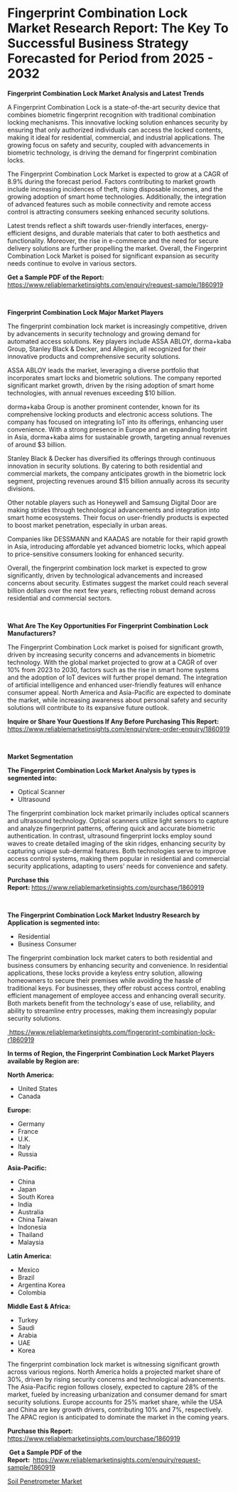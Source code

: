 <p><h1>Fingerprint Combination Lock Market Research Report: The Key To Successful Business Strategy Forecasted for Period from 2025 - 2032</h1></p><p><strong>Fingerprint Combination Lock Market Analysis and Latest Trends</strong></p>
<p><p>A Fingerprint Combination Lock is a state-of-the-art security device that combines biometric fingerprint recognition with traditional combination locking mechanisms. This innovative locking solution enhances security by ensuring that only authorized individuals can access the locked contents, making it ideal for residential, commercial, and industrial applications. The growing focus on safety and security, coupled with advancements in biometric technology, is driving the demand for fingerprint combination locks.</p><p>The Fingerprint Combination Lock Market is expected to grow at a CAGR of 8.9% during the forecast period. Factors contributing to market growth include increasing incidences of theft, rising disposable incomes, and the growing adoption of smart home technologies. Additionally, the integration of advanced features such as mobile connectivity and remote access control is attracting consumers seeking enhanced security solutions. </p><p>Latest trends reflect a shift towards user-friendly interfaces, energy-efficient designs, and durable materials that cater to both aesthetics and functionality. Moreover, the rise in e-commerce and the need for secure delivery solutions are further propelling the market. Overall, the Fingerprint Combination Lock Market is poised for significant expansion as security needs continue to evolve in various sectors.</p></p>
<p><strong>Get a Sample PDF of the Report:&nbsp;</strong> <a href="https://www.reliablemarketinsights.com/enquiry/request-sample/1860919?utm_campaign=2199&utm_medium=2&utm_source=Github&utm_content=ia&utm_term=06042025&utm_id=fingerprint-combination-lock">https://www.reliablemarketinsights.com/enquiry/request-sample/1860919</a></p>
<p>&nbsp;</p>
<p><strong>Fingerprint Combination Lock Major Market Players</strong></p>
<p><p>The fingerprint combination lock market is increasingly competitive, driven by advancements in security technology and growing demand for automated access solutions. Key players include ASSA ABLOY, dorma+kaba Group, Stanley Black & Decker, and Allegion, all recognized for their innovative products and comprehensive security solutions.</p><p>ASSA ABLOY leads the market, leveraging a diverse portfolio that incorporates smart locks and biometric solutions. The company reported significant market growth, driven by the rising adoption of smart home technologies, with annual revenues exceeding $10 billion.</p><p>dorma+kaba Group is another prominent contender, known for its comprehensive locking products and electronic access solutions. The company has focused on integrating IoT into its offerings, enhancing user convenience. With a strong presence in Europe and an expanding footprint in Asia, dorma+kaba aims for sustainable growth, targeting annual revenues of around $3 billion.</p><p>Stanley Black & Decker has diversified its offerings through continuous innovation in security solutions. By catering to both residential and commercial markets, the company anticipates growth in the biometric lock segment, projecting revenues around $15 billion annually across its security divisions.</p><p>Other notable players such as Honeywell and Samsung Digital Door are making strides through technological advancements and integration into smart home ecosystems. Their focus on user-friendly products is expected to boost market penetration, especially in urban areas.</p><p>Companies like DESSMANN and KAADAS are notable for their rapid growth in Asia, introducing affordable yet advanced biometric locks, which appeal to price-sensitive consumers looking for enhanced security.</p><p>Overall, the fingerprint combination lock market is expected to grow significantly, driven by technological advancements and increased concerns about security. Estimates suggest the market could reach several billion dollars over the next few years, reflecting robust demand across residential and commercial sectors.</p></p>
<p>&nbsp;</p>
<p><strong>What Are The Key Opportunities For Fingerprint Combination Lock Manufacturers?</strong></p>
<p><p>The Fingerprint Combination Lock market is poised for significant growth, driven by increasing security concerns and advancements in biometric technology. With the global market projected to grow at a CAGR of over 10% from 2023 to 2030, factors such as the rise in smart home systems and the adoption of IoT devices will further propel demand. The integration of artificial intelligence and enhanced user-friendly features will enhance consumer appeal. North America and Asia-Pacific are expected to dominate the market, while increasing awareness about personal safety and security solutions will contribute to its expansive future outlook.</p></p>
<p><strong>Inquire or Share Your Questions If Any Before Purchasing This Report:</strong> <a href="https://www.reliablemarketinsights.com/enquiry/pre-order-enquiry/1860919?utm_campaign=2199&utm_medium=2&utm_source=Github&utm_content=ia&utm_term=06042025&utm_id=fingerprint-combination-lock">https://www.reliablemarketinsights.com/enquiry/pre-order-enquiry/1860919</a></p>
<p>&nbsp;</p>
<p><strong>Market Segmentation</strong></p>
<p><strong>The Fingerprint Combination Lock Market Analysis by types is segmented into:</strong></p>
<p><ul><li>Optical Scanner</li><li>Ultrasound</li></ul></p>
<p><p>The fingerprint combination lock market primarily includes optical scanners and ultrasound technology. Optical scanners utilize light sensors to capture and analyze fingerprint patterns, offering quick and accurate biometric authentication. In contrast, ultrasound fingerprint locks employ sound waves to create detailed imaging of the skin ridges, enhancing security by capturing unique sub-dermal features. Both technologies serve to improve access control systems, making them popular in residential and commercial security applications, adapting to users' needs for convenience and safety.</p></p>
<p><strong>Purchase this Report:&nbsp;</strong><a href="https://www.reliablemarketinsights.com/purchase/1860919?utm_campaign=2199&utm_medium=2&utm_source=Github&utm_content=ia&utm_term=06042025&utm_id=fingerprint-combination-lock">https://www.reliablemarketinsights.com/purchase/1860919</a></p>
<p>&nbsp;</p>
<p><strong>The Fingerprint Combination Lock Market Industry Research by Application is segmented into:</strong></p>
<p><ul><li>Residential</li><li>Business Consumer</li></ul></p>
<p><p>The fingerprint combination lock market caters to both residential and business consumers by enhancing security and convenience. In residential applications, these locks provide a keyless entry solution, allowing homeowners to secure their premises while avoiding the hassle of traditional keys. For businesses, they offer robust access control, enabling efficient management of employee access and enhancing overall security. Both markets benefit from the technology's ease of use, reliability, and ability to streamline entry processes, making them increasingly popular security solutions.</p></p>
<p><a href="https://www.reliablemarketinsights.com/fingerprint-combination-lock-r1860919?utm_campaign=2199&utm_medium=2&utm_source=Github&utm_content=ia&utm_term=06042025&utm_id=fingerprint-combination-lock">&nbsp;https://www.reliablemarketinsights.com/fingerprint-combination-lock-r1860919</a></p>
<p><strong>In terms of Region, the Fingerprint Combination Lock Market Players available by Region are:</strong></p>
<p>
    <p> <strong> North America: </strong>
        <ul>
            <li>United States</li>
            <li>Canada</li>
        </ul>
        </p> 
    <p> <strong> Europe: </strong>
        <ul>
            <li>Germany</li>
            <li>France</li>
            <li>U.K.</li>
            <li>Italy</li>
            <li>Russia</li>
        </ul>
        </p> 
    <p> <strong> Asia-Pacific: </strong>
        <ul>
            <li>China</li>
            <li>Japan</li>
            <li>South Korea</li>
            <li>India</li>
            <li>Australia</li>
            <li>China Taiwan</li>
            <li>Indonesia</li>
            <li>Thailand</li>
            <li>Malaysia</li>
        </ul>
        </p> 
    <p> <strong> Latin America: </strong>
        <ul>
            <li>Mexico</li>
            <li>Brazil</li>
            <li>Argentina Korea</li>
            <li>Colombia</li>
        </ul>
        </p> 
    <p> <strong> Middle East & Africa: </strong>
        <ul>
            <li>Turkey</li>
            <li>Saudi</li>
            <li>Arabia</li>
            <li>UAE</li>
            <li>Korea</li>
        </ul>
    </p>
    </p>
<p><p>The fingerprint combination lock market is witnessing significant growth across various regions. North America holds a projected market share of 30%, driven by rising security concerns and technological advancements. The Asia-Pacific region follows closely, expected to capture 28% of the market, fueled by increasing urbanization and consumer demand for smart security solutions. Europe accounts for 25% market share, while the USA and China are key growth drivers, contributing 10% and 7%, respectively. The APAC region is anticipated to dominate the market in the coming years.</p></p>
<p><strong>Purchase this Report: </strong><a href="https://www.reliablemarketinsights.com/purchase/1860919?utm_campaign=2199&utm_medium=2&utm_source=Github&utm_content=ia&utm_term=06042025&utm_id=fingerprint-combination-lock">https://www.reliablemarketinsights.com/purchase/1860919</a></p>
<p>&nbsp;<strong>Get a Sample PDF of the Report:&nbsp;&nbsp;</strong><a href="https://www.reliablemarketinsights.com/enquiry/request-sample/1860919?utm_campaign=2199&utm_medium=2&utm_source=Github&utm_content=ia&utm_term=06042025&utm_id=fingerprint-combination-lock">https://www.reliablemarketinsights.com/enquiry/request-sample/1860919</a></p>
<p><strong></strong></p>
<p><p><a href="https://github.com/LilianFaulkner65/Market-Research-Report-List-2/blob/main/soil-penetrometer-market.md?utm_campaign=2199&utm_medium=2&utm_source=Github&utm_content=ia&utm_term=06042025&utm_id=fingerprint-combination-lock">Soil Penetrometer Market</a></p></p>